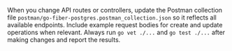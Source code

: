 When you change API routes or controllers, update the Postman collection file `postman/go-fiber-postgres.postman_collection.json` so it reflects all available endpoints. Include example request bodies for create and update operations when relevant.
Always run `go vet ./...` and `go test ./...` after making changes and report the results.
